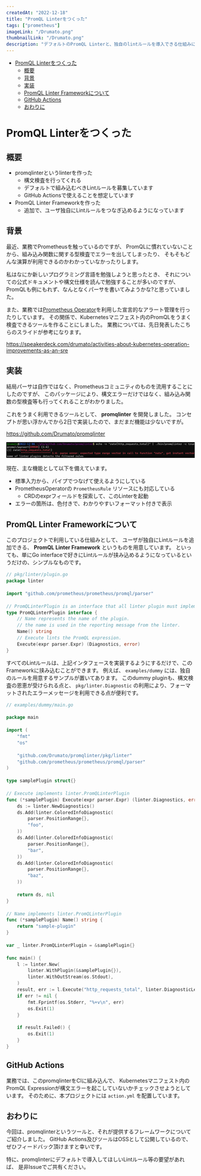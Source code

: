 ```yaml
---
createdAt: "2022-12-18"
title: "PromQL Linterをつくった"
tags: ["prometheus"]
imageLink: "/Drumato.png"
thumbnailLink: "/Drumato.png"
description: "デフォルトのPromQL Linterと、独自のlintルールを導入できる仕組みについて"
---
```


- [PromQL Linterをつくった](#promql-linterをつくった)
  - [概要](#概要)
  - [背景](#背景)
  - [実装](#実装)
  - [PromQL Linter Frameworkについて](#promql-linter-frameworkについて)
  - [GitHub Actions](#github-actions)
  - [おわりに](#おわりに)

# PromQL Linterをつくった

## 概要

- promqlinterというlinterを作った
  - 構文検査を行ってくれる
  - デフォルトで組み込むべきLintルールを募集しています
  - GitHub Actionsで使えることを想定しています
- PromQL Linter Frameworkを作った
  - 追加で、ユーザ独自にLintルールをつなぎ込めるようになっています

## 背景

最近、業務でPrometheusを触っているのですが、
PromQLに慣れていないことから、組み込み関数に関する型検査でエラーを出してしまったり、
そもそもどんな演算が利用できるのかわかっていなかったりします。

私はなにか新しいプログラミング言語を勉強しようと思ったとき、
それについての公式ドキュメントや構文仕様を読んで勉強することが多いのですが、
PromQLも例にもれず、なんとなくパーサを書いてみようかな?と思っていました。

また、業務では[Prometheus Operator](https://prometheus-operator.dev/)を利用した宣言的なアラート管理を行ったりしています。
その関係で、Kubernetesマニフェスト内のPromQLをうまく検査できるツールを作ることにしました。
業務については、先日発表したこちらのスライドが参考になります。

<https://speakerdeck.com/drumato/activities-about-kubernetes-operation-improvements-as-an-sre>

## 実装

結局パーサは自作ではなく、Prometheusコミュニティのものを流用することにしたのですが、
このパッケージにより、構文エラーだけではなく、組み込み関数の型検査等も行ってくれることがわかりました。

これをうまく利用できるツールとして、 **promqlinter** を開発しました。
コンセプトが思い浮かんでから2日で実装したので、まだまだ機能は少ないですが。

<https://github.com/Drumato/promqlinter>

![img1.png](https://github.com/Drumato/promqlinter/raw/main/doc/example.png)

現在、主な機能として以下を備えています。

- 標準入力から、パイプでつなげて使えるようにしている
- PrometheusOperatorの `PrometheusRule` リソースにも対応している
  - CRDのexprフィールドを探索して、このLinterを起動
- エラーの箇所は、色付きで、わかりやすいフォーマット付きで表示

## PromQL Linter Frameworkについて

このプロジェクトで利用している仕組みとして、
ユーザが独自にLintルールを追加できる、 **PromQL Linter Framework** というものを用意しています。
といっても、単にGo interfaceで好きにLintルールが挟み込めるようになっているというだけの、シンプルなものです。

```go
// pkg/linter/plugin.go
package linter

import "github.com/prometheus/prometheus/promql/parser"

// PromQLinterPlugin is an interface that all linter plugin must implement.
type PromQLinterPlugin interface {
	// Name represents the name of the plugin.
	// the name is used in the reporting message from the linter.
	Name() string
	// Execute lints the PromQL expression.
	Execute(expr parser.Expr) (Diagnostics, error)
}
```

すべてのLintルールは、上記インタフェースを実装するようにするだけで、このFrameworkに挟み込むことができます。
例えば、 `examples/dummy` には、独自のルールを用意するサンプルが置いてあります。
このdummy pluginも、構文検査の恩恵が受けられる点と、
`pkg/linter.Diagnostic` の利用により、フォーマットされたエラーメッセージを利用できる点が便利です。

```go
// examples/dummy/main.go

package main

import (
	"fmt"
	"os"

	"github.com/Drumato/promqlinter/pkg/linter"
	"github.com/prometheus/prometheus/promql/parser"
)

type samplePlugin struct{}

// Execute implements linter.PromQLinterPlugin
func (*samplePlugin) Execute(expr parser.Expr) (linter.Diagnostics, error) {
	ds := linter.NewDiagnostics()
	ds.Add(linter.ColoredInfoDiagnostic(
		parser.PositionRange{},
		"foo",
	))
	ds.Add(linter.ColoredInfoDiagnostic(
		parser.PositionRange{},
		"bar",
	))
	ds.Add(linter.ColoredInfoDiagnostic(
		parser.PositionRange{},
		"baz",
	))

	return ds, nil
}

// Name implements linter.PromQLinterPlugin
func (*samplePlugin) Name() string {
	return "sample-plugin"
}

var _ linter.PromQLinterPlugin = &samplePlugin{}

func main() {
	l := linter.New(
		linter.WithPlugin(&samplePlugin{}),
		linter.WithOutStream(os.Stdout),
	)
	result, err := l.Execute("http_requests_total", linter.DiagnosticLevelWarning)
	if err != nil {
		fmt.Fprintf(os.Stderr, "%+v\n", err)
		os.Exit(1)
	}

	if result.Failed() {
		os.Exit(1)
	}
}
```

## GitHub Actions

業務では、このpromqlinterをCIに組み込んで、
Kubernetesマニフェスト内のPromQL Expressionが構文エラーを起こしていないかチェックさせようとしています。
そのために、本プロジェクトには `action.yml` を配置しています。

## おわりに

今回は、promqlinterというツールと、それが提供するフレームワークについてご紹介しました。
GitHub Actions及びツールはOSSとして公開しているので、
ぜひフィードバック頂けますと幸いです。

特に、promqlinterにデフォルトで導入してほしいLintルール等の要望があれば、
是非Issueでご共有ください。
